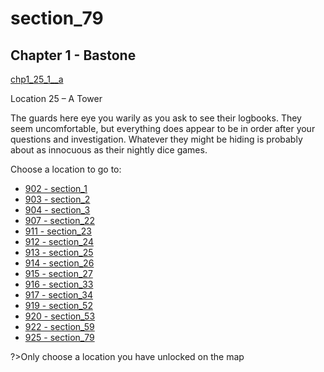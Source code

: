 
# section_79

## Chapter 1 - Bastone

[chp1_25_1__a](../../decomp/app/src/main/res/raw/chp1_25_1__a.mp3 ':include :type=audio')

Location 25 – A Tower

The guards here eye you warily as you ask to see their logbooks. They seem uncomfortable, but everything does appear to be in order after your questions and investigation. Whatever they might be hiding is probably about as innocuous as their nightly dice games.


Choose a location to go to:

- [902 - section_1](output/chapter1/section_1.md)
- [903 - section_2](output/chapter1/section_2.md)
- [904 - section_3](output/chapter1/section_3.md)
- [907 - section_22](output/chapter1/section_22.md)
- [911 - section_23](output/chapter1/section_23.md)
- [912 - section_24](output/chapter1/section_24.md)
- [913 - section_25](output/chapter1/section_25.md)
- [914 - section_26](output/chapter1/section_26.md)
- [915 - section_27](output/chapter1/section_27.md)
- [916 - section_33](output/chapter1/section_33.md)
- [917 - section_34](output/chapter1/section_34.md)
- [919 - section_52](output/chapter1/section_52.md)
- [920 - section_53](output/chapter1/section_53.md)
- [922 - section_59](output/chapter1/section_59.md)
- [925 - section_79](output/chapter1/section_79.md)


?>Only choose a location you have unlocked on the map



